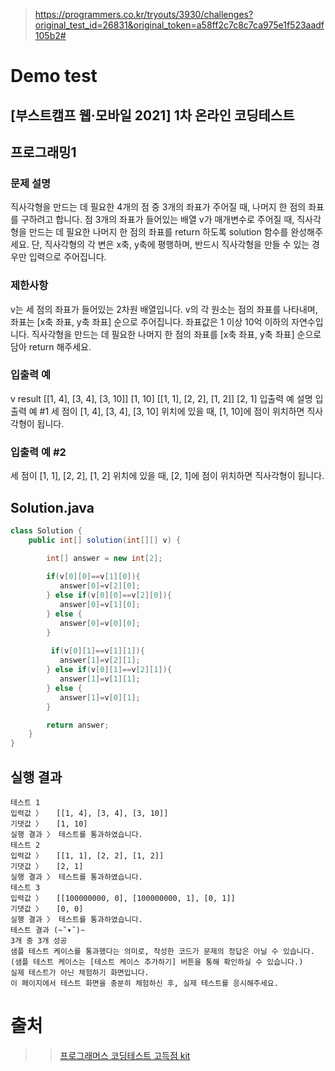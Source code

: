 > https://programmers.co.kr/tryouts/3930/challenges?original_test_id=26831&original_token=a58ff2c7c8c7ca975e1f523aadf105b2#
# Demo test
## [부스트캠프 웹·모바일 2021] 1차 온라인 코딩테스트
 
## 프로그래밍1
### 문제 설명
직사각형을 만드는 데 필요한 4개의 점 중 3개의 좌표가 주어질 때, 나머지 한 점의 좌표를 구하려고 합니다. 점 3개의 좌표가 들어있는 배열 v가 매개변수로 주어질 때, 직사각형을 만드는 데 필요한 나머지 한 점의 좌표를 return 하도록 solution 함수를 완성해주세요. 단, 직사각형의 각 변은 x축, y축에 평행하며, 반드시 직사각형을 만들 수 있는 경우만 입력으로 주어집니다.

### 제한사항
v는 세 점의 좌표가 들어있는 2차원 배열입니다.
v의 각 원소는 점의 좌표를 나타내며, 좌표는 [x축 좌표, y축 좌표] 순으로 주어집니다.
좌표값은 1 이상 10억 이하의 자연수입니다.
직사각형을 만드는 데 필요한 나머지 한 점의 좌표를 [x축 좌표, y축 좌표] 순으로 담아 return 해주세요.
### 입출력 예
v	result
[[1, 4], [3, 4], [3, 10]]	[1, 10]
[[1, 1], [2, 2], [1, 2]]	[2, 1]
입출력 예 설명
입출력 예 #1
세 점이 [1, 4], [3, 4], [3, 10] 위치에 있을 때, [1, 10]에 점이 위치하면 직사각형이 됩니다.

### 입출력 예 #2
세 점이 [1, 1], [2, 2], [1, 2] 위치에 있을 때, [2, 1]에 점이 위치하면 직사각형이 됩니다.

## Solution.java
```java
class Solution {
    public int[] solution(int[][] v) {

        int[] answer = new int[2];
       
        if(v[0][0]==v[1][0]){
           answer[0]=v[2][0];
        } else if(v[0][0]==v[2][0]){
           answer[0]=v[1][0];
        } else {
           answer[0]=v[0][0];
        }
        
         if(v[0][1]==v[1][1]){
           answer[1]=v[2][1];
        } else if(v[0][1]==v[2][1]){
           answer[1]=v[1][1];
        } else {
           answer[1]=v[0][1];
        }

        return answer;
    }
}
```
## 실행 결과
```
테스트 1
입력값 〉	[[1, 4], [3, 4], [3, 10]]
기댓값 〉	[1, 10]
실행 결과 〉	테스트를 통과하였습니다.
테스트 2
입력값 〉	[[1, 1], [2, 2], [1, 2]]
기댓값 〉	[2, 1]
실행 결과 〉	테스트를 통과하였습니다.
테스트 3
입력값 〉	[[100000000, 0], [100000000, 1], [0, 1]]
기댓값 〉	[0, 0]
실행 결과 〉	테스트를 통과하였습니다.
테스트 결과 (~˘▾˘)~
3개 중 3개 성공
샘플 테스트 케이스를 통과했다는 의미로, 작성한 코드가 문제의 정답은 아닐 수 있습니다.
(샘플 테스트 케이스는 [테스트 케이스 추가하기] 버튼을 통해 확인하실 수 있습니다.)
실제 테스트가 아닌 체험하기 화면입니다.
이 페이지에서 테스트 화면을 충분히 체험하신 후, 실제 테스트를 응시해주세요.
```

# 출처
>> [프로그래머스 코딩테스트 고득점 kit](https://programmers.co.kr/learn/challenges?tab=algorithm_practice_kit)